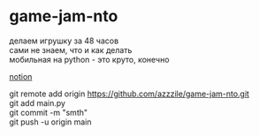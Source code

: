 # game-jam-nto
делаем игрушку за 48 часов  </br>
сами не знаем, что и как делать </br>
мобильная на python - это круто, конечно </br>

<a href='https://www.notion.so/942e14fcf1f04fab9c39370692cb6a81'>notion</a> </br>

git remote add origin https://github.com/azzzile/game-jam-nto.git </br>
git add main.py </br>
git commit -m "smth" </br>
git push -u origin main </br>
